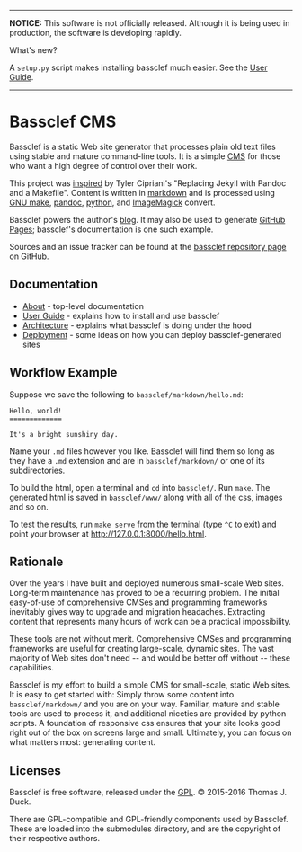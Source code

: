 
--------------------------------------------------------------------

<!-- image -->

**NOTICE:** This software is not officially released.  Although it is being used in production, the software is developing rapidly.

What's new?

A `setup.py` script makes installing bassclef much easier.  See the [User Guide].

<!-- break -->

--------------------------------------------------------------------

 
Bassclef CMS
============

Bassclef is a static Web site generator that processes plain old text files using stable and mature command-line tools.  It is a simple [CMS] for those who want a high degree of control over their work.

This project was [inspired] by Tyler Cipriani's "Replacing Jekyll with Pandoc and a Makefile".  Content is written in [markdown] and is processed using [GNU make], [pandoc], [python], and [ImageMagick] convert.

Bassclef powers the author's [blog].  It may also be used to generate [GitHub Pages]; bassclef's documentation is one such example.

Sources and an issue tracker can be found at the [bassclef repository page] on GitHub.

[markdown]: https://daringfireball.net/projects/markdown/syntax 
[GNU make]: https://www.gnu.org/software/make/
[pandoc]: http://pandoc.org/
[python]: http://python.org/
[ImageMagick]: http://imagemagick.org/script/index.php
[CMS]: https://en.wikipedia.org/wiki/Content_management_system
[inspired]: https://tylercipriani.com/2014/05/13/replace-jekyll-with-pandoc-makefile.html
[blog]: http://tomduck.ca/
[GitHub Pages]: https://pages.github.com/
[bassclef repository page]: https://github.com/tomduck/bassclef/


Documentation
-------------

  * [About] - top-level documentation
  * [User Guide] - explains how to install and use bassclef
  * [Architecture] - explains what bassclef is doing under the hood
  * [Deployment] - some ideas on how you can deploy
    bassclef-generated sites

[About]: https://tomduck.github.io/bassclef/
[User Guide]: https://tomduck.github.io/bassclef/bassclef-user-guide.html
[Architecture]: https://tomduck.github.io/bassclef/bassclef-architecture.html
[Deployment]: https://tomduck.github.io/bassclef/deploying-bassclef.html


Workflow Example
----------------

Suppose we save the following to `bassclef/markdown/hello.md`:

~~~
Hello, world!
=============

It's a bright sunshiny day.
~~~

Name your `.md` files however you like.  Bassclef will find them so long as they have a `.md` extension and are in `bassclef/markdown/` or one of its subdirectories.

To build the html, open a terminal and `cd` into `bassclef/`.  Run `make`.  The generated html is saved in `bassclef/www/` along with all of the css, images and so on.

To test the results, run `make serve` from the terminal (type `^C` to exit) and point your browser at http://127.0.0.1:8000/hello.html.


Rationale
---------

Over the years I have built and deployed numerous small-scale Web sites.  Long-term maintenance has proved to be a recurring problem.  The initial easy-of-use of comprehensive CMSes and programming frameworks inevitably gives way to upgrade and migration headaches.  Extracting content that represents many hours of work can be a practical impossibility.

These tools are not without merit.  Comprehensive CMSes and programming frameworks are useful for creating large-scale, dynamic sites.  The vast majority of Web sites don't need -- and would be better off without -- these capabilities.

Bassclef is my effort to build a simple CMS for small-scale, static Web sites.  It is easy to get started with: Simply throw some content into `bassclef/markdown/` and you are on your way.  Familiar, mature and stable tools are used to process it, and additional niceties are provided by python scripts.  A foundation of responsive css ensures that your site looks good right out of the box on screens large and small.  Ultimately, you can focus on what matters most: generating content.


Licenses
--------

Bassclef is free software, released under the [GPL]. © 2015-2016 Thomas J. Duck.

There are GPL-compatible and GPL-friendly components used by Bassclef.  These are loaded into the submodules directory, and are the copyright of their respective authors.

[GPL]: https://www.gnu.org/copyleft/gpl.html
